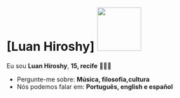 # [Luan Hiroshy] <img src="https://karastone.files.wordpress.com/2014/12/pixel-lotus-for-skye.gif" width="100px">

Eu sou <strong>Luan Hiroshy</strong>, <strong>15, recife</strong> 👨🏻‍💻 

-  Pergunte-me sobre: <strong>Música, filosofia,cultura</strong>
-  Nós podemos falar em: <strong>Português, english e español </strong>

